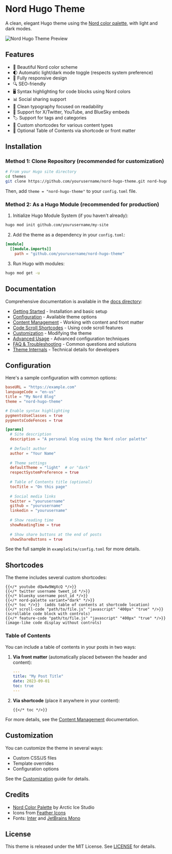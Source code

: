 # Nord Hugo Theme

A clean, elegant Hugo theme using the [Nord color palette](https://www.nordtheme.com/), with light and dark modes.

![Nord Hugo Theme Preview](screenshot.png)

## Features

- 🎨 Beautiful Nord color scheme
- 🌓 Automatic light/dark mode toggle (respects system preference)
- 📱 Fully responsive design
- 🔍 SEO-friendly
- 🖥️ Syntax highlighting for code blocks using Nord colors
- 📊 Social sharing support
- 📝 Clean typography focused on readability
- 🔗 Support for X/Twitter, YouTube, and BlueSky embeds
- 🏷️ Support for tags and categories
- 📄 Custom shortcodes for various content types
- 📑 Optional Table of Contents via shortcode or front matter

## Installation

### Method 1: Clone Repository (recommended for customization)

```bash
# From your Hugo site directory
cd themes
git clone https://github.com/yourusername/nord-hugo-theme.git nord-hugo-theme
```

Then, add `theme = "nord-hugo-theme"` to your `config.toml` file.

### Method 2: As a Hugo Module (recommended for production)

1. Initialize Hugo Module System (if you haven't already):
```bash
hugo mod init github.com/yourusername/my-site
```

2. Add the theme as a dependency in your `config.toml`:
```toml
[module]
  [[module.imports]]
    path = "github.com/yourusername/nord-hugo-theme"
```

3. Run Hugo with modules:
```bash
hugo mod get -u
```

## Documentation

Comprehensive documentation is available in the [docs directory](./docs/):

- [Getting Started](./docs/getting-started.md) - Installation and basic setup
- [Configuration](./docs/configuration.md) - Available theme options
- [Content Management](./docs/content.md) - Working with content and front matter
- [Code Scroll Shortcodes](./docs/code-scroll.md) - Using code scroll features
- [Customization](./docs/customization.md) - Modifying the theme
- [Advanced Usage](./docs/advanced.md) - Advanced configuration techniques
- [FAQ & Troubleshooting](./docs/faq.md) - Common questions and solutions
- [Theme Internals](./docs/internals/) - Technical details for developers

## Configuration

Here's a sample configuration with common options:

```toml
baseURL = "https://example.com"
languageCode = "en-us"
title = "My Nord Blog"
theme = "nord-hugo-theme"

# Enable syntax highlighting
pygmentsUseClasses = true
pygmentsCodeFences = true

[params]
  # Site description
  description = "A personal blog using the Nord color palette"
  
  # Default author
  author = "Your Name"
  
  # Theme settings
  defaultTheme = "light"  # or "dark"
  respectSystemPreference = true
  
  # Table of Contents title (optional)
  tocTitle = "On this page"
  
  # Social media links
  twitter = "yourusername"
  github = "yourusername"
  linkedin = "yourusername"
  
  # Show reading time
  showReadingTime = true
  
  # Show share buttons at the end of posts
  showShareButtons = true
```

See the full sample in `exampleSite/config.toml` for more details.

## Shortcodes

The theme includes several custom shortcodes:

```
{{</* youtube dQw4w9WgXcQ */>}}
{{</* twitter username tweet_id */>}}
{{</* bluesky username post_id */>}}
{{</* nord-palette variant="dark" */>}}
{{</* toc */>}}  (adds table of contents at shortcode location)
{{</* scroll-code "path/to/file.js" "javascript" "400px" "true" */>}}  (scrollable code block with controls)
{{</* feature-code "path/to/file.js" "javascript" "400px" "true" */>}}  (image-like code display without controls)
```

### Table of Contents

You can include a table of contents in your posts in two ways:

1. **Via front matter** (automatically placed between the header and content):
   ```yaml
   ---
   title: "My Post Title"
   date: 2023-09-01
   toc: true
   ---
   ```

2. **Via shortcode** (place it anywhere in your content):
   ```
   {{</* toc */>}}
   ```

For more details, see the [Content Management](./docs/content.md) documentation.

## Customization

You can customize the theme in several ways:

- Custom CSS/JS files
- Template overrides
- Configuration options

See the [Customization](./docs/customization.md) guide for details.

## Credits

- [Nord Color Palette](https://www.nordtheme.com/) by Arctic Ice Studio
- Icons from [Feather Icons](https://feathericons.com/)
- Fonts: [Inter](https://fonts.google.com/specimen/Inter) and [JetBrains Mono](https://fonts.google.com/specimen/JetBrains+Mono)

## License

This theme is released under the MIT License. See [LICENSE](LICENSE) for details.
